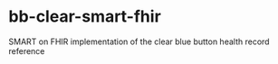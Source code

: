 # bb-clear-smart-fhir
SMART on FHIR implementation of the clear blue button health record reference
